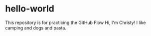 # hello-world
This repository is for practicing the GitHub Flow
Hi, I'm Christy! I like camping and dogs and pasta. 
